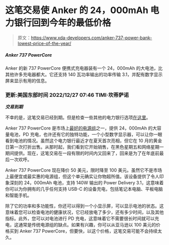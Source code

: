 # 这笔交易使 Anker 的 24，000mAh 电力银行回到今年的最低价格

> 原文：<https://www.xda-developers.com/anker-737-power-bank-lowest-price-of-the-year/>

##### Anker 737 PowerCore

Anker 的新 737 PowerCore 便携式充电器装有一个 24，000mAh 的大电池，比其他许多充电器都大。它还支持 140 瓦功率输出的功率传输 3.1，并配有数字显示屏来显示有用的信息。

### 更新:美国东部时间 2022/12/27 07:46 TIMI·坎蒂萨诺

***交易到期***

不幸的是，这笔交易已经到期。但是检查一些其他的电力银行选项[在这里](https://www.xda-developers.com/best-portable-chargers/)。

Anker 737 PowerCore 是市场上[最好的电源组](https://www.xda-developers.com/best-portable-chargers/)之一，提供 24，000mAh 的大容量电池，PD 充电，也许还有它的独特功能，一个小型数字显示器，可以让你一眼看到电池的情况。虽然这个电力银行最近才在夏天首次亮相，但它在 10 月的黄金日第一次打折出售。从那时起，我们看到它开始销售，在黑色星期五和网络星期一期间提供。现在，这笔交易在一段有限的时间内又回来了，回来是为了在年底前最后一次欢呼。

Anker 737 PowerCore 现在降价 50 美元，限时降至 100 美元。虽然它不是市场上最便宜或最实惠的电源组，但这个单元确实让你物超所值。该设备提供了令人印象深刻的 24，000mAh 电池，支持 140W 输出的 Power Delivery 3.1，这意味着你可以为你拥有的几乎任何支持 USB-C 的设备充电，包括笔记本电脑、平板电脑和智能手机。

除了它的功率和多功能性，你还可以得到一个小显示屏，可以显示电池的状态。这意味着您可以检查电池的健康状况，它已经放电了多少，还有多少时间，以及其他指标。此外，您可以对电池进行 PD 充电，这意味着它不需要很长时间就可以充电，这通常是传统电源组的缺点。如果有兴趣，你可以从亚马逊以 100 美元的价格买到 Anker 737 PowerCore，但要快，以这个价格，这笔交易可能不会持续太久。